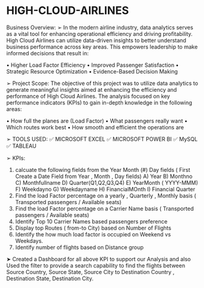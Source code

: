 # HIGH-CLOUD-AIRLINES

Business Overview:
➢ In the modern airline industry, data analytics serves as a vital tool for enhancing operational efficiency and driving profitability. High Cloud Airlines can utilize data-driven insights to better understand business performance across key areas. This empowers leadership to make informed decisions that result in:

• Higher Load Factor Efficiency
• Improved Passenger Satisfaction
• Strategic Resource Optimization
• Evidence-Based Decision Making

➢ Project Scope:
The objective of this project was to utilize data analytics to generate meaningful insights aimed at enhancing the efficiency and performance of High Cloud Airlines. The analysis focused on key performance indicators (KPIs) to gain in-depth knowledge in the following areas:

• How full the planes are (Load Factor)
• What passengers really want
• Which routes work best
• How smooth and efficient the operations are

➢ TOOLS USED:
✅ MICROSOFT EXCEL
✅ MICROSOFT POWER BI
✅ MySQL
✅ TABLEAU

➢ KPIs:
1) calcuate the following fields from the Year Month (#) Day fields ( First Create a Date Field from Year , Month , Day fields) 
A) Year
B) Monthno
C) Monthfullname
D) Quarter(Q1,Q2,Q3,Q4) 
E) YearMonth ( YYYY-MMM) 
F) Weekdayno 
G) Weekdayname
H) FinancialMOnth
I) Financial Quarter
3) Find the load Factor percentage on a yearly , Quarterly , Monthly basis ( Transported passengers / Available seats) 
4) Find the load Factor percentage on a Carrier Name basis ( Transported passengers / Available seats)
5) Identify Top 10 Carrier Names based passengers preference 
6) Display top Routes ( from-to City) based on Number of Flights
7) Identify the how much load factor is occupied on Weekend vs Weekdays. 
8) Identify number of flights based on Distance group

➤ Created a Dashboard for all above KPI to support our Analysis and also Used the filter to provide a search capability to find the flights between Source Country, Source State, Source City to Destination Country , Destination State, Destination City.








